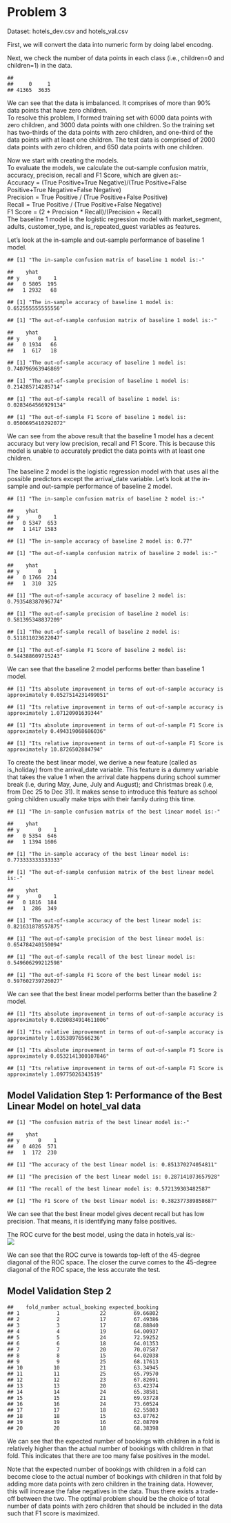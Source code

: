 # Problem 3

Dataset: hotels\_dev.csv and hotels\_val.csv

First, we will convert the data into numeric form by doing label
encodng.

Next, we check the number of data points in each class (i.e., children=0
and children=1) in the data.

    ## 
    ##     0     1 
    ## 41365  3635

We can see that the data is imbalanced. It comprises of more than 90%
data points that have zero children.  
To resolve this problem, I formed training set with 6000 data points
with zero children, and 3000 data points with one children. So the
training set has two-thirds of the data points with zero children, and
one-third of the data points with at least one children. The test data
is comprised of 2000 data points with zero children, and 650 data points
with one children.

Now we start with creating the models.  
To evaluate the models, we calculate the out-sample confusion matrix,
accuracy, precision, recall and F1 Score, which are given as:-  
Accuracy = (True Positive+True Negative)/(True Positive+False
Positive+True Negative+False Negative)  
Precision = True Positive / (True Positive+False Positive)  
Recall = True Positive / (True Positive+False Negative)  
F1 Score = (2 \* Precision \* Recall)/(Precision + Recall)  
The baseline 1 model is the logistic regression model with
market\_segment, adults, customer\_type, and is\_repeated\_guest
variables as features.

Let’s look at the in-sample and out-sample performance of baseline 1
model.

    ## [1] "The in-sample confusion matrix of baseline 1 model is:-"

    ##    yhat
    ## y      0    1
    ##   0 5805  195
    ##   1 2932   68

    ## [1] "The in-sample accuracy of baseline 1 model is: 0.652555555555556"

    ## [1] "The out-of-sample confusion matrix of baseline 1 model is:-"

    ##    yhat
    ## y      0    1
    ##   0 1934   66
    ##   1  617   18

    ## [1] "The out-of-sample accuracy of baseline 1 model is: 0.740796963946869"

    ## [1] "The out-of-sample precision of baseline 1 model is: 0.214285714285714"

    ## [1] "The out-of-sample recall of baseline 1 model is: 0.0283464566929134"

    ## [1] "The out-of-sample F1 Score of baseline 1 model is: 0.0500695410292072"

We can see from the above result that the baseline 1 model has a decent
accuracy but very low precision, recall and F1 Score. This is because
this model is unable to accurately predict the data points with at least
one children.

The baseline 2 model is the logistic regression model with that uses all
the possible predictors except the arrival\_date variable. Let’s look at
the in-sample and out-sample performance of baseline 2 model.

    ## [1] "The in-sample confusion matrix of baseline 2 model is:-"

    ##    yhat
    ## y      0    1
    ##   0 5347  653
    ##   1 1417 1583

    ## [1] "The in-sample accuracy of baseline 2 model is: 0.77"

    ## [1] "The out-of-sample confusion matrix of baseline 2 model is:-"

    ##    yhat
    ## y      0    1
    ##   0 1766  234
    ##   1  310  325

    ## [1] "The out-of-sample accuracy of baseline 2 model is: 0.793548387096774"

    ## [1] "The out-of-sample precision of baseline 2 model is: 0.581395348837209"

    ## [1] "The out-of-sample recall of baseline 2 model is: 0.511811023622047"

    ## [1] "The out-of-sample F1 Score of baseline 2 model is: 0.544388609715243"

We can see that the baseline 2 model performs better than baseline 1
model.

    ## [1] "Its absolute improvement in terms of out-of-sample accuracy is approximately 0.0527514231499051"

    ## [1] "Its relative improvement in terms of out-of-sample accuracy is approximately 1.07120901639344"

    ## [1] "Its absolute improvement in terms of out-of-sample F1 Score is approximately 0.494319068686036"

    ## [1] "Its relative improvement in terms of out-of-sample F1 Score is approximately 10.8726502884794"

To create the best linear model, we derive a new feature (called as
is\_holiday) from the arrival\_date variable. This feature is a dummy
variable that takes the value 1 when the arrival date happens during
school summer break (i.e, during May, June, July and August); and
Christmas break (i.e, from Dec 25 to Dec 31). It makes sense to
introduce this feature as school going children usually make trips with
their family during this time.

    ## [1] "The in-sample confusion matrix of the best linear model is:-"

    ##    yhat
    ## y      0    1
    ##   0 5354  646
    ##   1 1394 1606

    ## [1] "The in-sample accuracy of the best linear model is: 0.773333333333333"

    ## [1] "The out-of-sample confusion matrix of the best linear model is:-"

    ##    yhat
    ## y      0    1
    ##   0 1816  184
    ##   1  286  349

    ## [1] "The out-of-sample accuracy of the best linear model is: 0.821631878557875"

    ## [1] "The out-of-sample precision of the best linear model is: 0.654784240150094"

    ## [1] "The out-of-sample recall of the best linear model is: 0.549606299212598"

    ## [1] "The out-of-sample F1 Score of the best linear model is: 0.597602739726027"

We can see that the best linear model performs better than the baseline
2 model.

    ## [1] "Its absolute improvement in terms of out-of-sample accuracy is approximately 0.0280834914611006"

    ## [1] "Its relative improvement in terms of out-of-sample accuracy is approximately 1.03538976566236"

    ## [1] "Its absolute improvement in terms of out-of-sample F1 Score is approximately 0.0532141300107846"

    ## [1] "Its relative improvement in terms of out-of-sample F1 Score is approximately 1.09775026343519"

## Model Validation Step 1: Performance of the Best Linear Model on hotel\_val data

    ## [1] "The confusion matrix of the best linear model is:-"

    ##    yhat
    ## y      0    1
    ##   0 4026  571
    ##   1  172  230

    ## [1] "The accuracy of the best linear model is: 0.851370274054811"

    ## [1] "The precision of the best linear model is: 0.287141073657928"

    ## [1] "The recall of the best linear model is: 0.572139303482587"

    ## [1] "The F1 Score of the best linear model is: 0.382377389858687"

We can see that the best linear model gives decent recall but has low
precision. That means, it is identifying many false positives.

The ROC curve for the best model, using the data in hotels\_val is:-  
![](Assignment-2-Problem-3_files/figure-markdown_strict/ROC%20Curve-1.png)

We can see that the ROC curve is towards top-left of the 45-degree
diagonal of the ROC space. The closer the curve comes to the 45-degree
diagonal of the ROC space, the less accurate the test.

## Model Validation Step 2

    ##    fold_number actual_booking expected_booking
    ## 1            1             22         69.66802
    ## 2            2             17         67.49386
    ## 3            3             17         68.88840
    ## 4            4             19         64.00937
    ## 5            5             24         72.59252
    ## 6            6             18         64.01353
    ## 7            7             20         70.07587
    ## 8            8             15         64.02038
    ## 9            9             25         68.17613
    ## 10          10             21         63.34945
    ## 11          11             25         65.79570
    ## 12          12             23         67.82691
    ## 13          13             20         63.42374
    ## 14          14             24         65.38581
    ## 15          15             21         69.93728
    ## 16          16             24         73.60524
    ## 17          17             18         62.55803
    ## 18          18             15         63.87762
    ## 19          19             16         62.08709
    ## 20          20             18         68.38398

We can see that the expected number of bookings with children in a fold
is relatively higher than the actual number of bookings with children in
that fold. This indicates that there are too many false positives in the
model.

Note that the expected number of bookings with children in a fold can
become close to the actual number of bookings with children in that fold
by adding more data points with zero children in the training data.
However, this will increase the false negatives in the data. Thus there
exists a trade-off between the two. The optimal problem should be the
choice of total number of data points with zero children that should be
included in the data such that F1 score is maximized.
